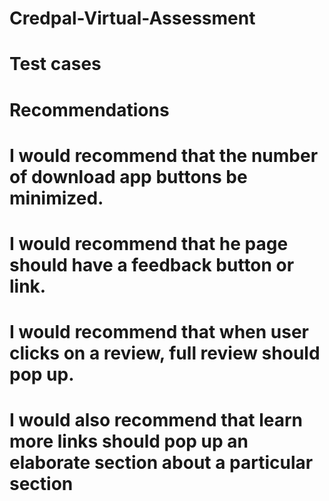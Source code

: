 # Credpal-Virtual-Assessment
# Test cases
# Recommendations
# I would recommend that the number of download app buttons be minimized.
# I would recommend that he page should have a feedback button or link.
# I would recommend that when user clicks on a review, full review should pop up.
# I would also recommend that learn more links should pop up an elaborate section about a particular section
